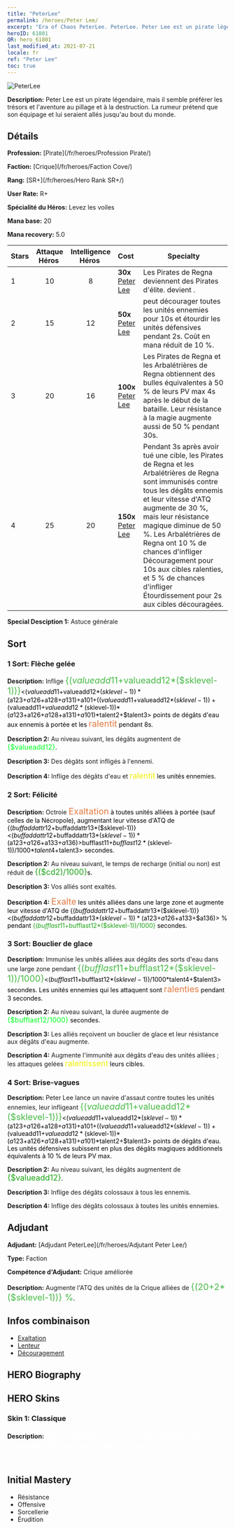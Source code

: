 ```yaml
---
title: "PeterLee"
permalink: /heroes/Peter Lee/
excerpt: "Era of Chaos PeterLee. PeterLee. Peter Lee est un pirate légendaire, mais il semble préférer les trésors et l'aventure au pillage et à la destruction. La rumeur prétend que son équipage et lui seraient allés jusqu'au bout du monde."
heroID: 61801
QR: hero_61801
last_modified_at: 2021-07-21
locale: fr
ref: "Peter Lee"
toc: true
---
```

  ![PeterLee](/images/h/h_PeterLee.jpg)

 **Description:** Peter Lee est un pirate légendaire, mais il semble préférer les trésors et l'aventure au pillage et à la destruction. La rumeur prétend que son équipage et lui seraient allés jusqu'au bout du monde.
## Détails
 **Profession:**  [Pirate](/fr/heroes/Profession Pirate/)

 **Faction:** [Crique](/fr/heroes/Faction Cove/)

 **Rang:** [SR+](/fr/heroes/Hero Rank SR+/)

 **User Rate:** R+

 **Spécialité du Héros:** Levez les voiles

 **Mana base:** 20

 **Mana recovery:** 5.0


  | Stars | Attaque Héros  | Intelligence Héros  | Cost |     Specialty     |
  |---------|:---------------:|:---------------:|:--|--------------------|
  |    1    | 10 | 8 | **30x** [Peter Lee](/ItemsFR/her_397/) | Les Pirates de Regna deviennent des Pirates d'élite. <Lame nue> devient <Lame de pilleur>. |
  |    2    | 15 | 12 | **50x** [Peter Lee](/ItemsFR/her_397/) | <Brise-vagues> peut décourager toutes les unités ennemies pour 10s et étourdir les unités défensives pendant 2s. Coût en mana réduit de 10 %. |
  |    3    | 20 | 16 | **100x** [Peter Lee](/ItemsFR/her_397/) | Les Pirates de Regna et les Arbalétrières de Regna obtiennent des bulles équivalentes à 50 % de leurs PV max 4s après le début de la bataille. Leur résistance à la magie augmente aussi de 50 % pendant 30s. |
  |    4    | 25 | 20 | **150x** [Peter Lee](/ItemsFR/her_397/) | Pendant 3s après avoir tué une cible, les Pirates de Regna et les Arbalétrières de Regna sont immunisés contre tous les dégâts ennemis et leur vitesse d'ATQ augmente de 30 %, mais leur résistance magique diminue de 50 %. Les Arbalétrières de Regna ont 10 % de chances d'infliger Découragement pour 10s aux cibles ralenties, et 5 % de chances d'infliger Étourdissement pour 2s aux cibles découragées. |

 **Special Desciption 1:** Astuce générale

## Sort
### 1 Sort: Flèche gelée
 **Description:** Inflige <span style="color: #48b946;font-size:20px">{($valueadd11+$valueadd12*($sklevel-1))}</span><span style="color: black"><($valueadd11+$valueadd12*($sklevel-1))*($a123+$a126+$a128+$a131)+$a101+(($valueadd11+$valueadd12*($sklevel-1))+($valueadd11+$valueadd12*($sklevel-1))*($a123+$a126+$a128+$a131)+$a101)*$talent2+$talent3> points de dégâts d'eau aux ennemis à portée et les <span style="color: #e07c44;font-size:20px">ralentit</span><span style="color: black"> pendant 8s.

 **Description 2:** Au niveau suivant, les dégâts augmentent de <span style="color: #00ff22;font-size:16px">{$valueadd12}</span><span style="color: black">.

 **Description 3:** Des dégâts sont infligés à l'ennemi.

 **Description 4:** Inflige des dégâts d'eau et <span style="color: #f0f000;font-size:18px">ralentit</span><span style="color: black"> les unités ennemies.

### 2 Sort: Félicité
 **Description:** Octroie <span style="color: #e07c44;font-size:20px">Exaltation</span><span style="color: black"> à toutes unités alliées à portée (sauf celles de la Nécropole), augmentant leur vitesse d'ATQ de {($buffaddattr12+$buffaddattr13*($sklevel-1))}<($buffaddattr12+$buffaddattr13*($sklevel-1))*($a123+$a126+$a133+$a136)> % pendant <span style="color: #48b946;font-size:20px">{($bufflast11+$bufflast12*($sklevel-1))/1000}</span><span style="color: black"><($bufflast11+$bufflast12*($sklevel-1))/1000*$talent4+$talent3> secondes.

 **Description 2:** Au niveau suivant, le temps de recharge (initial ou non) est réduit de <span style="color: #1ca216;font-size:18px">{($cd2)/1000}</span><span style="color: black">s.

 **Description 3:** Vos alliés sont exaltés.

 **Description 4:** <span style="color: #e07c44;font-size:20px">Exalte</span><span style="color: black"> les unités alliées dans une large zone et augmente leur vitesse d'ATQ de {($buffaddattr12+$buffaddattr13*($sklevel-1))}<($buffaddattr12+$buffaddattr13*($sklevel-1))*($a123+$a126+$a133+$a136)> % pendant <span style="color: #1ca216">{($bufflast11+$bufflast12*($sklevel-1))/1000}</span><span style="color: black"> secondes.

### 3 Sort: Bouclier de glace
 **Description:** Immunise les unités alliées aux dégâts des sorts d'eau dans une large zone pendant <span style="color: #48b946;font-size:20px">{($bufflast11+$bufflast12*($sklevel-1))/1000}</span><span style="color: black"><($bufflast11+$bufflast12*($sklevel-1))/1000*$talent4+$talent3> secondes. Les unités ennemies qui les attaquent sont <span style="color: #e07c44;font-size:20px">ralenties</span><span style="color: black"> pendant 3 secondes.

 **Description 2:** Au niveau suivant, la durée augmente de <span style="color: #00ff22;font-size:16px">{$bufflast12/1000}</span><span style="color: black"> secondes.

 **Description 3:** Les alliés reçoivent un bouclier de glace et leur résistance aux dégâts d'eau augmente.

 **Description 4:** Augmente l'immunité aux dégâts d'eau des unités alliées ; les attaques gelées <span style="color: #f0f000;font-size:18px">ralentissent</span><span style="color: black"> leurs cibles.

### 4 Sort: Brise-vagues
 **Description:** Peter Lee lance un navire d'assaut contre toutes les unités ennemies, leur infligeant <span style="color: #48b946;font-size:20px">{($valueadd11+$valueadd12*($sklevel-1))}</span><span style="color: black"><($valueadd11+$valueadd12*($sklevel-1))*($a123+$a126+$a128+$a131)+$a101+(($valueadd11+$valueadd12*($sklevel-1))+($valueadd11+$valueadd12*($sklevel-1))*($a123+$a126+$a128+$a131)+$a101)*$talent2+$talent3> points de dégâts d'eau. Les unités défensives subissent en plus des dégâts magiques additionnels équivalents à 10 % de leurs PV max.

 **Description 2:** Au niveau suivant, les dégâts augmentent de <span style="color: #1ca216;font-size:18px">{$valueadd12}</span><span style="color: black">.

 **Description 3:** Inflige des dégâts colossaux à tous les ennemis.

 **Description 4:** Inflige des dégâts colossaux à toutes les unités ennemies.


## Adjudant

 **Adjudant:**  [Adjudant PeterLee](/fr/heroes/Adjutant Peter Lee/) 

 **Type:**  Faction 

 **Compétence d'Adjudant:**  Crique améliorée 

 **Description:** Augmente l'ATQ des unités de la Crique alliées de <span style="color: #48b946;font-size:20px">{(20+2*($sklevel-1))} %</span><span style="color: black">.

## Infos combinaison

* [Exaltation](/fr/combination/Exaltation/) 
* [Lenteur](/fr/combination/Lenteur/) 
* [Découragement](/fr/combination/Découragement/) 

## HERO Biography

## HERO Skins
### Skin 1: **Classique**

 **Description:** <span style="color: #ffffff;font-size:20px">Rien ni personne n'est plus rapide que ma corneille. Même une violente tempête ne peut la rattraper !</span>



## Initial Mastery
   - Résistance
   - Offensive
   - Sorcellerie
   - Érudition
